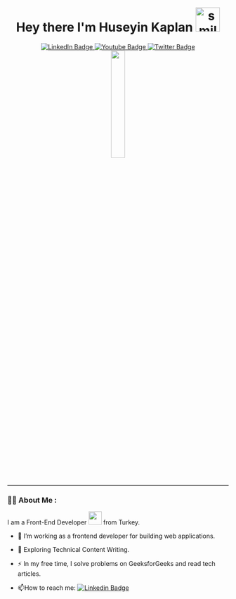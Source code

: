 <div id="header" align="center">
  <h1 align="center">Hey there I'm Huseyin Kaplan <img src="https://media.giphy.com/media/l1J9MT9T0ZG2xvWCc/giphy.gif" width="55px" alt="smileEmoji"></h1>
    <div id="badges">
  <a href="https://www.linkedin.com/in/h%C3%BCseyin-kaplan-51500824b">
    <img src="https://img.shields.io/badge/LinkedIn-blue?style=for-the-badge&logo=linkedin&logoColor=white" alt="LinkedIn Badge"/>
  </a>
  <a href="https://www.youtube.com/@iamcankaplan">
    <img src="https://img.shields.io/badge/YouTube-red?style=for-the-badge&logo=youtube&logoColor=white" alt="Youtube Badge"/>
  </a>
  <a href="https://twitter.com/iamcankaplan">
    <img src="https://img.shields.io/badge/Twitter-blue?style=for-the-badge&logo=twitter&logoColor=white" alt="Twitter Badge"/>
  </a>
      </br>
  <img src="https://komarev.com/ghpvc/?username=huseyinkaplan00&style=flat-square&color=blue" alt=""/>
</div>
  
  <img src="https://media.giphy.com/media/xBTSwCTFkgfcdTjHMz/giphy.gif" width="25%"/>

</div>

---
### :man_technologist: About Me :
I am a Front-End Developer  <img src="https://media.giphy.com/media/3iyKHMIKg5VWG6qHUm/giphy.gif" width="30"> from Turkey.

- :telescope: I’m working as a frontend developer for building web applications.

- :seedling: Exploring Technical Content Writing.

- :zap: In my free time, I solve problems on GeeksforGeeks and read tech articles.

- :mailbox:How to reach me: [![Linkedin Badge](https://img.shields.io/badge/-Huseyin-Kaplan-blue?style=flat&logo=Linkedin&logoColor=white)](https://www.linkedin.com/in/h%C3%BCseyin-kaplan-51500824b/)



